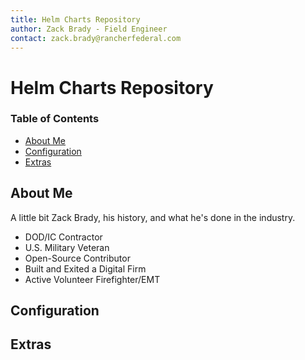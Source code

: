 ```yaml
---
title: Helm Charts Repository
author: Zack Brady - Field Engineer
contact: zack.brady@rancherfederal.com
---
```


# Helm Charts Repository

### Table of Contents
* [About Me](#about-me)
* [Configuration](#configuration)
* [Extras](#extras)

## About Me

A little bit Zack Brady, his history, and what he's done in the industry. 
- DOD/IC Contractor
- U.S. Military Veteran
- Open-Source Contributor
- Built and Exited a Digital Firm
- Active Volunteer Firefighter/EMT

## Configuration


## Extras
